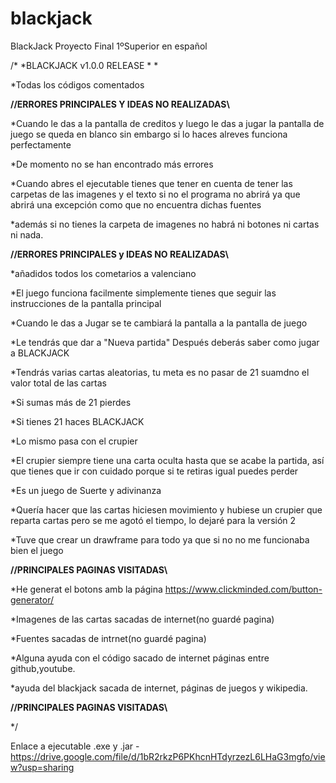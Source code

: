 # blackjack

BlackJack Proyecto Final 1ºSuperior en español

/* 
*BLACKJACK v1.0.0 RELEASE
*
*

*Todas los códigos comentados

****//ERRORES PRINCIPALES Y IDEAS NO REALIZADAS\\****

*Cuando le das a la pantalla de creditos y luego le das a jugar la pantalla de juego se queda en blanco sin embargo si lo haces alreves funciona perfectamente

*De momento no se han encontrado más errores

*Cuando abres el ejecutable tienes que tener en cuenta de tener las carpetas de las imagenes y el texto si no el programa no abrirá ya que abrirá una excepción como que no encuentra dichas fuentes 

*además si no tienes la carpeta de imagenes no habrá ni botones ni cartas ni nada.

****//ERRORES PRINCIPALES y IDEAS NO REALIZADAS\\****

*añadidos todos los cometarios a valenciano

*El juego funciona facilmente simplemente tienes que seguir las instrucciones de la pantalla principal

*Cuando le das a Jugar se te cambiará la pantalla a la pantalla de juego

*Le tendrás que dar a "Nueva partida" Después deberás saber como jugar a BLACKJACK

*Tendrás varias cartas aleatorias, tu meta es no pasar de 21 suamdno el valor total de las cartas

*Si sumas más de 21 pierdes

*Si tienes 21 haces BLACKJACK

*Lo mismo pasa con el crupier

*El crupier siempre tiene una carta oculta hasta que se acabe la partida, así que tienes que ir con cuidado porque si te retiras igual puedes perder

*Es un juego de Suerte y adivinanza

*Quería hacer que las cartas hiciesen movimiento y hubiese un crupier que reparta cartas pero se me agotó el tiempo, lo dejaré para la versión 2

*Tuve que crear un drawframe para todo ya que si no no me funcionaba bien el juego


****//PRINCIPALES PAGINAS VISITADAS\\****

*He generat el botons amb la página https://www.clickminded.com/button-generator/

*Imagenes de las cartas sacadas de internet(no guardé pagina)

*Fuentes sacadas de intrnet(no guardé pagina)


*Alguna ayuda con el código sacado de internet páginas entre github,youtube.

*ayuda del blackjack sacada de internet, páginas de juegos y wikipedia.

****//PRINCIPALES PAGINAS VISITADAS\\****

*/

Enlace a ejecutable .exe y .jar - https://drive.google.com/file/d/1bR2rkzP6PKhcnHTdyrzezL6LHaG3mgfo/view?usp=sharing
